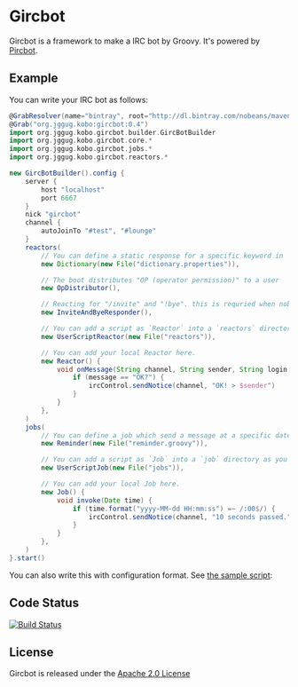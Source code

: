 Gircbot
=======

Gircbot is a framework to make a IRC bot by Groovy.
It's powered by [Pircbot](http://www.jibble.org/pircbot.php).


Example
-------

You can write your IRC bot as follows:

```groovy
@GrabResolver(name="bintray", root="http://dl.bintray.com/nobeans/maven")
@Grab("org.jggug.kobo:gircbot:0.4")
import org.jggug.kobo.gircbot.builder.GircBotBuilder
import org.jggug.kobo.gircbot.core.*
import org.jggug.kobo.gircbot.jobs.*
import org.jggug.kobo.gircbot.reactors.*

new GircBotBuilder().config {
    server {
        host "localhost"
        port 6667
    }
    nick "gircbot"
    channel {
        autoJoinTo "#test", "#lounge"
    }
    reactors(
        // You can define a static response for a specific keyword in `dictionary.properties`.
        new Dictionary(new File("dictionary.properties")),

        // The boot distributes "OP (operator permission)" to a user
        new OpDistributor(),

        // Reacting for "/invite" and "!bye". this is requried when nobody has OP.
        new InviteAndByeResponder(),

        // You can add a script as `Reactor` into a `reactors` directory as you want.
        new UserScriptReactor(new File("reactors")),

        // You can add your local Reactor here.
        new Reactor() {
            void onMessage(String channel, String sender, String login, String hostname, String message) {
                if (message == "OK?") {
                    ircControl.sendNotice(channel, "OK! > $sender")
                }
            }
        },
    )
    jobs(
        // You can define a job which send a message at a specific date and time in `reminder.groovy`.
        new Reminder(new File("reminder.groovy")),

        // You can add a script as `Job` into a `job` directory as you want.
        new UserScriptJob(new File("jobs")),

        // You can add your local Job here.
        new Job() {
            void invoke(Date time) {
                if (time.format("yyyy-MM-dd HH:mm:ss") =~ /:00$/) {
                    ircControl.sendNotice(channel, "10 seconds passed.")
                }
            }
        },
    )
}.start()
```

You can also write this with configuration format. See [the sample script](https://github.com/nobeans/gircbot/blob/master/sample/configbot.groovy):


Code Status
-----------

[![Build Status](https://travis-ci.org/nobeans/gircbot.svg?branch=master)](https://travis-ci.org/nobeans/gircbot)


License
-------

Gircbot is released under the [Apache 2.0 License](http://www.apache.org/licenses/LICENSE-2.0)

